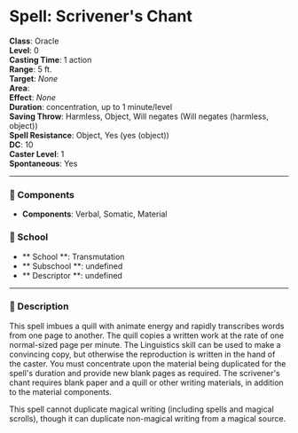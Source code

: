 
# Spell: Scrivener's Chant
**Class**: Oracle  
**Level**: 0  
**Casting Time**: 1 action  
**Range**: 5 ft.  
**Target**: _None_  
**Area**:   
**Effect**: _None_  
**Duration**: concentration, up to 1 minute/level  
**Saving Throw**: Harmless, Object, Will negates (Will negates (harmless, object))  
**Spell Resistance**: Object, Yes (yes (object))  
**DC**: 10  
**Caster Level**: 1  
**Spontaneous**: Yes

---

### 🔮 Components
- **Components**: Verbal, Somatic, Material

### 🏫 School
- ** School **: Transmutation
- ** Subschool **: undefined
- ** Descriptor **: undefined
---

### 📜 Description
This spell imbues a quill with animate energy and rapidly transcribes words from one page to another. The quill copies a written work at the rate of one normal-sized page per minute. The Linguistics skill can be used to make a convincing copy, but otherwise the reproduction is written in the hand of the caster. You must concentrate upon the material being duplicated for the spell's duration and provide new blank pages as required. The scrivener's chant requires blank paper and a quill or other writing materials, in addition to the material components.

This spell cannot duplicate magical writing (including spells and magical scrolls), though it can duplicate non-magical writing from a magical source.
